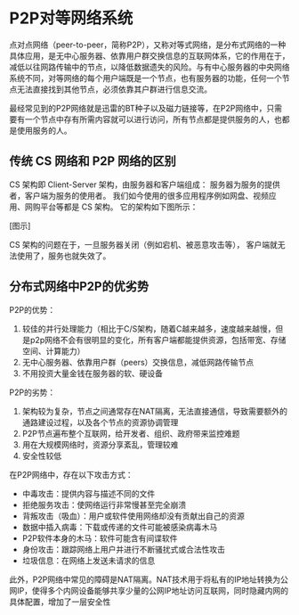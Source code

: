 # P2P对等网络系统

点对点网络（peer-to-peer，简称P2P），又称对等式网络，是分布式网络的一种具体应用，是无中心服务器、依靠用户群交换信息的互联网体系，它的作用在于，减低以往网路传输中的节点，以降低数据遗失的风险。与有中心服务器的中央网络系统不同，对等网络的每个用户端既是一个节点，也有服务器的功能，任何一个节点无法直接找到其他节点，必须依靠其户群进行信息交流。

最经常见到的P2P网络就是迅雷的BT种子以及磁力链接等，在P2P网络中，只需要有一个节点中存有所需内容就可以进行访问，所有节点都是提供服务的人，也都是使用服务的人。

## 传统 CS 网络和 P2P 网络的区别

CS 架构即 Client-Server 架构，由服务器和客户端组成：
服务器为服务的提供者，客户端为服务的使用者。
我们如今使用的很多应用程序例如网盘、视频应用、网购平台等都是 CS 架构。
它的架构如下图所示：

[图示]

CS 架构的问题在于，一旦服务器关闭（例如宕机、被恶意攻击等），
客户端就无法使用了，服务也就失效了。

## 分布式网络中P2P的优劣势

P2P的优势：

1. 较佳的并行处理能力（相比于C/S架构，随着C越来越多，速度越来越慢，但是p2p网络不会有很明显的变化，所有客户端都能提供资源，包括带宽、存储空间、计算能力）
2. 无中心服务器、依靠用户群（peers）交换信息，减低网路传输节点
3. 不用投资大量金钱在服务器的软、硬设备

P2P的劣势：

1. 架构较为复杂，节点之间通常存在NAT隔离，无法直接通信，导致需要额外的通路建设过程，以及各个节点的资源协调管理
2. P2P节点遍布整个互联网，给开发者、组织、政府带来监控难题
3. 用在大规模网络时，资源分享紊乱，管理较难
4. 安全性较低

在P2P网络中，存在以下攻击方式：
- 中毒攻击：提供内容与描述不同的文件
- 拒绝服务攻击：使网络运行非常慢甚至完全崩溃
- 背叛攻击（吸血）：用户或软件使用网络却没有贡献出自己的资源
- 数据中插入病毒：下载或传递的文件可能被感染病毒木马
- P2P软件本身的木马：软件可能含有间谍软件
- 身份攻击：跟踪网络上用户并进行不断骚扰式或合法性攻击
- 垃圾信息：在网络上发送未请求的信息

此外，P2P网络中常见的障碍是NAT隔离。NAT技术用于将私有的IP地址转换为公网IP，使得多个内网设备能够共享少量的公网IP地址访问互联网，同时隐藏内网的具体配置，增加了一层安全性
